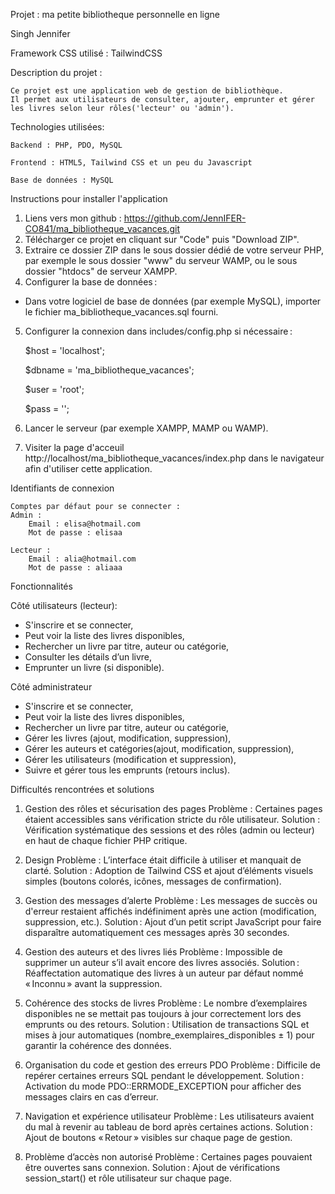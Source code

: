 Projet : ma petite bibliotheque personnelle en ligne

Singh Jennifer 

Framework CSS utilisé : TailwindCSS

Description du projet :

    Ce projet est une application web de gestion de bibliothèque.
    Il permet aux utilisateurs de consulter, ajouter, emprunter et gérer les livres selon leur rôles('lecteur' ou 'admin').
Technologies utilisées:

    Backend : PHP, PDO, MySQL
    
    Frontend : HTML5, Tailwind CSS et un peu du Javascript
    
    Base de données : MySQL



Instructions pour installer l'application

1. Liens vers mon github : https://github.com/JennIFER-CO841/ma_bibliotheque_vacances.git
2. Télécharger ce projet en cliquant sur "Code" puis "Download ZIP".
3. Extraire ce dossier ZIP dans le sous dossier dédié de votre serveur PHP, par exemple le sous dossier "www" du serveur WAMP, ou le sous dossier "htdocs" de serveur XAMPP.
4.  Configurer la base de données :        
- Dans votre logiciel de base de données (par exemple MySQL), importer le fichier ma_bibliotheque_vacances.sql fourni.
5. Configurer la connexion dans includes/config.php si nécessaire :
  
    $host = 'localhost';
  
    $dbname = 'ma_bibliotheque_vacances';
  
    $user = 'root';
  
    $pass = '';
  
6. Lancer le serveur (par exemple XAMPP, MAMP ou WAMP).
7. Visiter la page d'acceuil http://localhost/ma_bibliotheque_vacances/index.php dans le navigateur afin d'utiliser cette application.



Identifiants de connexion

    Comptes par défaut pour se connecter :
    Admin : 
        Email : elisa@hotmail.com
        Mot de passe : elisaa

    Lecteur : 
        Email : alia@hotmail.com
        Mot de passe : aliaaa



Fonctionnalités 

Côté utilisateurs (lecteur):
- S'inscrire et se connecter,
- Peut voir la liste des livres disponibles,
- Rechercher un livre par titre, auteur ou catégorie,
- Consulter les détails d’un livre,
- Emprunter un livre (si disponible).

Côté administrateur
- S'inscrire et se connecter,
- Peut voir la liste des livres disponibles,
- Rechercher un livre par titre, auteur ou catégorie,
- Gérer les livres (ajout, modification, suppression),
- Gérer les auteurs et catégories(ajout, modification, suppression),
- Gérer les utilisateurs (modification et suppression),
- Suivre et gérer tous les emprunts (retours inclus).





Difficultés rencontrées et solutions

1. Gestion des rôles et sécurisation des pages
Problème : Certaines pages étaient accessibles sans vérification stricte du rôle utilisateur.
Solution : Vérification systématique des sessions et des rôles (admin ou lecteur) en haut de chaque fichier PHP critique.

2. Design
Problème : L’interface était difficile à utiliser et manquait de clarté.
Solution : Adoption de Tailwind CSS et ajout d’éléments visuels simples (boutons colorés, icônes, messages de confirmation).

3. Gestion des messages d’alerte
Problème : Les messages de succès ou d'erreur restaient affichés indéfiniment après une action (modification, suppression, etc.).
Solution : Ajout d’un petit script JavaScript pour faire disparaître automatiquement ces messages après 30 secondes.

4. Gestion des auteurs et des livres liés
Problème : Impossible de supprimer un auteur s’il avait encore des livres associés.
Solution : Réaffectation automatique des livres à un auteur par défaut nommé « Inconnu » avant la suppression.

5. Cohérence des stocks de livres
Problème : Le nombre d’exemplaires disponibles ne se mettait pas toujours à jour correctement lors des emprunts ou des retours.
Solution : Utilisation de transactions SQL et mises à jour automatiques (nombre_exemplaires_disponibles ± 1) pour garantir la cohérence des données.

6. Organisation du code et gestion des erreurs PDO
Problème : Difficile de repérer certaines erreurs SQL pendant le développement.
Solution : Activation du mode PDO::ERRMODE_EXCEPTION pour afficher des messages clairs en cas d’erreur.

7. Navigation et expérience utilisateur
Problème : Les utilisateurs avaient du mal à revenir au tableau de bord après certaines actions.
Solution : Ajout de boutons « Retour » visibles sur chaque page de gestion.

8. Problème d’accès non autorisé
Problème : Certaines pages pouvaient être ouvertes sans connexion.
Solution : Ajout de vérifications session_start() et rôle utilisateur sur chaque page.
